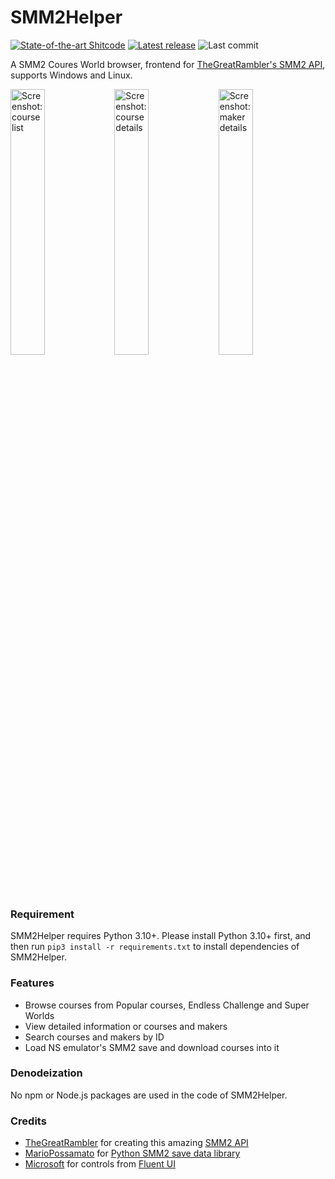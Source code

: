 # SMM2Helper

[![State-of-the-art Shitcode](https://img.shields.io/static/v1?label=State-of-the-art&message=Shitcode&color=7B5804)](https://github.com/trekhleb/state-of-the-art-shitcode)
[![Latest release](https://img.shields.io/github/v/release/YidaozhanYa/SMM2Helper)](https://github.com/YidaozhanYa/SMM2Helper/releases/latest)
![Last commit](https://img.shields.io/github/last-commit/YidaozhanYa/SMM2Helper)

A SMM2 Coures World browser, frontend
for [TheGreatRambler's SMM2 API](https://github.com/TheGreatRambler/MariOver), supports Windows and Linux.

<img src="https://imgsrc.baidu.com/super/pic/item/5243fbf2b21193136f1f8b7520380cd790238d93.jpg" alt="Screenshot: course list" width="33%;" /><img src="https://imgsrc.baidu.com/super/pic/item/5243fbf2b21193136f1b8b7520380cd790238d9f.jpg" alt="Screenshot: course details" width="33%;" /><img src="https://imgsrc.baidu.com/super/pic/item/c8177f3e6709c93d48a67a32da3df8dcd000549a.jpg" alt="Screenshot: maker details" width="33%;" />

### Requirement

SMM2Helper requires Python 3.10+. Please install Python 3.10+ first, and then run `pip3 install -r requirements.txt` to install dependencies of  SMM2Helper.


### Features

- Browse courses from Popular courses, Endless Challenge and Super Worlds
- View detailed information or courses and makers
- Search courses and makers by ID
- Load NS emulator's SMM2 save and download courses into it

### Denodeization

No npm or Node.js packages are used in the code of SMM2Helper.

### Credits

- [TheGreatRambler](https://github.com/TheGreatRambler) for creating this
  amazing [SMM2 API](https://github.com/TheGreatRambler/MariOver)
- [MarioPossamato](https://github.com/MarioPossamato)
  for [Python SMM2 save data library](https://github.com/JiXiaomai/SMM2#who-gets-credit-for-this)
- [Microsoft](https://github.com/microsoft) for controls from [Fluent UI](https://github.com/microsoft/fluentui)
